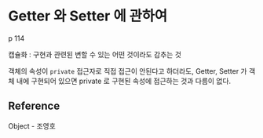 # Getter 와 Setter 에 관하여

p 114

캡슐화 : 구현과 관련된 변할 수 있는 어떤 것이라도 감추는 것

객체의 속성이 ```private``` 접근자로 직접 접근이 안된다고 하더라도,
Getter, Setter 가 객체 내에 구현되어 있으면 private 로 구현된 속성에 접근하는 것과 다름이 없다.

## Reference

Object - 조영호